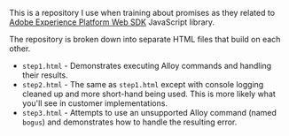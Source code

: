 This is a repository I use when training about promises as they related to [Adobe Experience Platform Web SDK](https://github.com/adobe/alloy) JavaScript library.

The repository is broken down into separate HTML files that build on each other.

* `step1.html` - Demonstrates executing Alloy commands and handling their results.
* `step2.html` - The same as `step1.html` except with console logging cleaned up and more short-hand being used. This is more likely what you'll see in customer implementations.
* `step3.html` - Attempts to use an unsupported Alloy command (named `bogus`) and demonstrates how to handle the resulting error.
